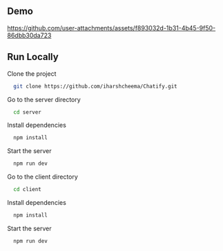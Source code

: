 ## Demo
https://github.com/user-attachments/assets/f893032d-1b31-4b45-9f50-86dbb30da723

## Run Locally

Clone the project

```bash
  git clone https://github.com/iharshcheema/Chatify.git
```

Go to the server directory

```bash
  cd server
```

Install dependencies

```bash
  npm install
```

Start the server

```bash
  npm run dev
```
Go to the client directory

```bash
  cd client
```

Install dependencies

```bash
  npm install
```

Start the server

```bash
  npm run dev
```



